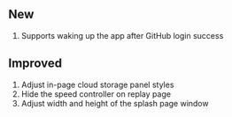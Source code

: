 ## New

1. Supports waking up the app after GitHub login success


## Improved

1. Adjust in-page cloud storage panel styles
2. Hide the speed controller on replay page
3. Adjust width and height of the splash page window
